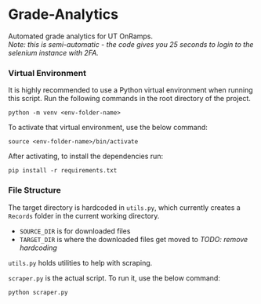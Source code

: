 # Grade-Analytics
Automated grade analytics for UT OnRamps. <br>
*Note: this is semi-automatic - the code gives you 25 seconds to login to the selenium instance with 2FA.*

### Virtual Environment

It is highly recommended to use a Python virtual environment when running this script. Run the following commands in the root directory of the project.
```
python -m venv <env-folder-name>
```

To activate that virtual environment, use the below command:
```
source <env-folder-name>/bin/activate
```

After activating, to install the dependencies run:
```
pip install -r requirements.txt
```

### File Structure
The target directory is hardcoded in `utils.py`, which currently creates a `Records` folder in the current working directory. 
- `SOURCE_DIR` is for downloaded files
- `TARGET_DIR` is where the downloaded files get moved to
*TODO: remove hardcoding*

`utils.py` holds utilities to help with scraping.

`scraper.py` is the actual script. To run it, use the below command:
```
python scraper.py
```

